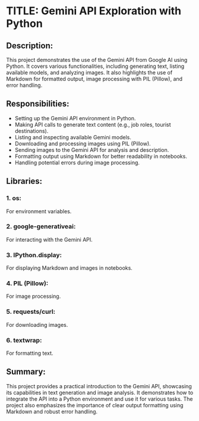 # TITLE: Gemini API Exploration with Python
## Description:
This project demonstrates the use of the Gemini API from Google AI using Python. It covers various functionalities, including generating text, listing available models, and analyzing images. It also highlights the use of Markdown for formatted output, image processing with PIL (Pillow), and error handling.
## Responsibilities:
* Setting up the Gemini API environment in Python.
* Making API calls to generate text content (e.g., job roles, tourist destinations).
* Listing and inspecting available Gemini models.
* Downloading and processing images using PIL (Pillow).
* Sending images to the Gemini API for analysis and description.
* Formatting output using Markdown for better readability in notebooks.
* Handling potential errors during image processing.
## Libraries:
### 1. os:
For environment variables.
### 2. google-generativeai:
For interacting with the Gemini API.
### 3. IPython.display:
For displaying Markdown and images in notebooks.
### 4. PIL (Pillow):
For image processing.
### 5. requests/curl:
For downloading images.
### 6. textwrap:
For formatting text.
## Summary:
This project provides a practical introduction to the Gemini API, showcasing its capabilities in text generation and image analysis. It demonstrates how to integrate the API into a Python environment and use it for various tasks. The project also emphasizes the importance of clear output formatting using Markdown and robust error handling.















